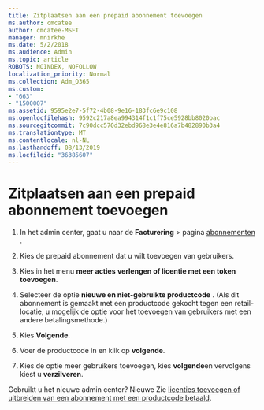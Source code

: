 ```yaml
---
title: Zitplaatsen aan een prepaid abonnement toevoegen
ms.author: cmcatee
author: cmcatee-MSFT
manager: mnirkhe
ms.date: 5/2/2018
ms.audience: Admin
ms.topic: article
ROBOTS: NOINDEX, NOFOLLOW
localization_priority: Normal
ms.collection: Adm_O365
ms.custom:
- "663"
- "1500007"
ms.assetid: 9595e2e7-5f72-4b08-9e16-183fc6e9c108
ms.openlocfilehash: 9592c217a8ea994314f1c1f75ce5928bb8020bac
ms.sourcegitcommit: 7c90dcc570d32ebd968e3e4e816a7b482890b3a4
ms.translationtype: MT
ms.contentlocale: nl-NL
ms.lasthandoff: 08/13/2019
ms.locfileid: "36385607"
---
```

# <a name="add-seats-to-a-prepaid-subscription"></a>Zitplaatsen aan een prepaid abonnement toevoegen

1. In het admin center, gaat u naar de **Facturering** \> pagina [abonnementen](https://go.microsoft.com/fwlink/p/?linkid=842054) .

2. Kies de prepaid abonnement dat u wilt toevoegen van gebruikers.

3. Kies in het menu **meer acties** **verlengen of licentie met een token toevoegen**.

4. Selecteer de optie **nieuwe en niet-gebruikte productcode** . (Als dit abonnement is gemaakt met een productcode gekocht tegen een retail-locatie, u mogelijk de optie voor het toevoegen van gebruikers met een andere betalingsmethode.)

5. Kies **Volgende**.

6. Voer de productcode in en klik op **volgende**.

7. Kies de optie meer gebruikers toevoegen, kies **volgende**en vervolgens kiest u **verzilveren**.

Gebruikt u het nieuwe admin center? Nieuwe Zie [licenties toevoegen of uitbreiden van een abonnement met een productcode betaald](https://docs.microsoft.com/en-us/office365/admin/misc/add-licenses-using-product-key).